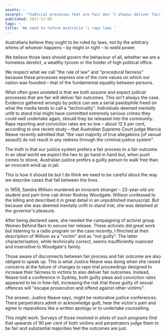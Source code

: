 ```yaml
---
assets: ~
excerpt: '*Judicial processes that are fair don''t always deliver fair outcomes*'
published: 2011-12-06
tags: ~
title: 'We need to reform Australia''s rape laws '
---
```

Australians believe they ought to be ruled by laws, not by the arbitrary whims of whoever happens – by might or right – to wield power. 

We believe those laws should govern the behaviour of all, whether we are a homeless derelict, a wealthy tycoon or the holder of high political office. 

We respect what we call "the rule of law" and "procedural fairness" because these processes express one of the core values on which our nation was founded – that of the fundamental equality between persons.

What often goes unstated is that we both assume and expect judicial processes that are fair will deliver fair outcomes. This isn't always the case. Evidence gathered wrongly by police can see a serial paedophile freed on what the media tends to call a "technicality". Individuals deemed mentally unfit to stand trial might have committed extremely serious crimes they could well undertake again, should they be released into the community. Rape reporting and conviction rates are so low – about 12.5 per cent, according to one recent study – that Australian Supreme Court judge Marcia Neave recently admitted that "the vast majority of true allegations [of sexual assault] do not result in any redress through the criminal justice system".

The truth is that our justice system prefers a fair process to a fair outcome. In an ideal world we expect the two to go hand in hand but, when push comes to shove, Australian justice prefers a guilty person to walk free than an innocent wind up in jail.

This is how it should be but I do think we need to be careful about the way we describe cases that fall between the lines.

In 1959, Sandra Willson murdered an innocent stranger – 23-year-old uni student and part-time cab driver Rodney Woodgate. Willson confessed to the killing and described it in great detail in an unpublished manuscript. But because she was deemed mentally unfit to stand trial, she was detained at the governor's pleasure.

After being declared sane, she needed the campaigning of activist group Women Behind Bars to secure her release. These activists did great work but listening to a radio program on the case recently, I flinched at their description of Willson as a "victim" and as "not guilty".
The latter characterisation, while technically correct, seems insufficiently nuanced and insensitive to Woodgate's family.

Those aware of disconnects between fair process and fair outcome are also obliged to speak up. This is what Justice Neave was doing when she raised concerns at the failure of changes to rape trial proceedings designed to increase their fairness to victims to also deliver fair outcomes.
Instead, Neave told a conference in Sydney, both guilty pleas and conviction rates appeared to be in free-fall, increasing the risk that those guilty of sexual offences will "escape prosecution and offend against other victims".

The answer, Justice Neave says, might be restorative justice conferences. There perpetrators admit or acknowledge guilt, hear the victim's pain and agree to reparations like a written apology or to undertake counselling.

This might work. Surveys of those involved in pilots of such programs find that upwards of 90 per cent of both victims and perpetrators judge them to be fair and substantial majorities feel the outcomes are just.


